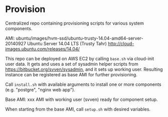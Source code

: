 Provision
=========

Centralized repo containing provisioning scripts for various system components.

AMI: ubuntu/images/hvm-ssd/ubuntu-trusty-14.04-amd64-server-20140927
Ubuntu Server 14.04 LTS (Trusty Tahr) http://cloud-images.ubuntu.com/releases/14.04/

This repo can be deployed on AWS EC2 by calling `base.sh` via cloud-init user data. It gets and uses a set of sysadmin helper scripts from https://bitbucket.org/svven/sysadmin, and it sets up working user. Resulting instance can be registered as base AMI for further provisioning.

Call `install.sh` with available arguments to install one or more components (e.g. "postgre", "nginx web app").

Base AMI: xxx
AMI with working user (svven) ready for component setup.

When starting from the base AMI, call `setup.sh` with desired variables.
